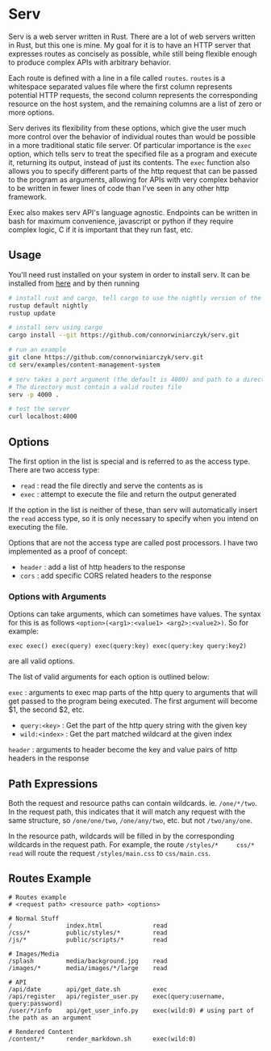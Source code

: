 # Serv

Serv is a web server written in Rust. There are a lot of web servers written
in Rust, but this one is mine. My goal for it is to have an HTTP server that
expresses routes as concisely as possible, while still being flexible enough
to produce complex APIs with arbitrary behavior.

Each route is defined with a line in a file called `routes`. `routes` is a
whitespace separated values file where the first column represents potential
HTTP requests, the second column represents the corresponding resource on the
host system, and the remaining columns are a list of zero or more options.

Serv derives its flexibility from these options, which give the user much more
control over the behavior of individual routes than would be possible in a more
traditional static file server. Of particular importance is the `exec` option,
which tells serv to treat the specified file as a program and execute it,
returning its output, instead of just its contents. The `exec` function also
allows you to specify different parts of the http request that can be passed
to the program as arguments, allowing for APIs with very complex behavior to
be written in fewer lines of code than I've seen in any other http framework.

Exec also makes serv API's language agnostic. Endpoints can be written in bash
for maximum convenience, javascript or python if they require complex logic,
C if it is important that they run fast, etc.

## Usage

You'll need rust installed on your system in order to install serv. It can be 
installed from [here](https://rustup.rs/) and by then running

```bash
# install rust and cargo, tell cargo to use the nightly version of the compiler
rustup default nightly
rustup update

# install serv using cargo
cargo install --git https://github.com/connorwiniarczyk/serv.git

# run an example
git clone https://github.com/connorwiniarczyk/serv.git
cd serv/examples/content-management-system

# serv takes a port argument (the default is 4000) and path to a directory.
# The directory must contain a valid routes file
serv -p 4000 .

# test the server
curl localhost:4000
```

## Options

The first option in the list is special and is referred to as the access type.
There are two access type:

- `read` : read the file directly and serve the contents as is 
- `exec` : attempt to execute the file and return the output generated

If the option in the list is neither of these, than serv will automatically
insert the `read` access type, so it is only necessary to specify when you
intend on executing the file.

Options that are not the access type are called post processors. I have two
implemented as a proof of concept:

- `header` : add a list of http headers to the response
- `cors`   : add specific CORS related headers to the response

### Options with Arguments

Options can take arguments, which can sometimes have values. The syntax for
this is as follows `<option>(<arg1>:<value1> <arg2>:<value2>)`. So for example:
```
exec exec() exec(query) exec(query:key) exec(query:key query:key2)
```
are all valid options. 

The list of valid arguments for each option is outlined below:

`exec` : arguments to exec map parts of the http query to arguments that will
         get passed to the program being executed. The first argument will
		 become $1, the second $2, etc.

- `query:<key>`  : Get the part of the http query string with the given key
- `wild:<index>` : Get the part matched wildcard at the given index

`header` : arguments to header become the key and value pairs of http headers
           in the response


## Path Expressions

Both the request and resource paths can contain wildcards. ie. `/one/*/two`.
In the request path, this indicates that it will match any request with the
same structure, so `/one/one/two`, `/one/any/two`, etc. but not `/two/any/one`.

In the resource path, wildcards will be filled in by the corresponding
wildcards in the request path. For example, the route
`/styles/*     css/*    read`
will route the request `/styles/main.css` to `css/main.css`.



## Routes Example 

```
# Routes example
# <request path> <resource path> <options>

# Normal Stuff
/               index.html              read
/css/*          public/styles/*         read
/js/*           public/scripts/*        read

# Images/Media
/splash         media/background.jpg    read
/images/*       media/images/*/large    read

# API
/api/date       api/get_date.sh         exec
/api/register   api/register_user.py    exec(query:username, query:password)
/user/*/info    api/get_user_info.py    exec(wild:0) # using part of the path as an argument

# Rendered Content
/content/*      render_markdown.sh      exec(wild:0)

```

